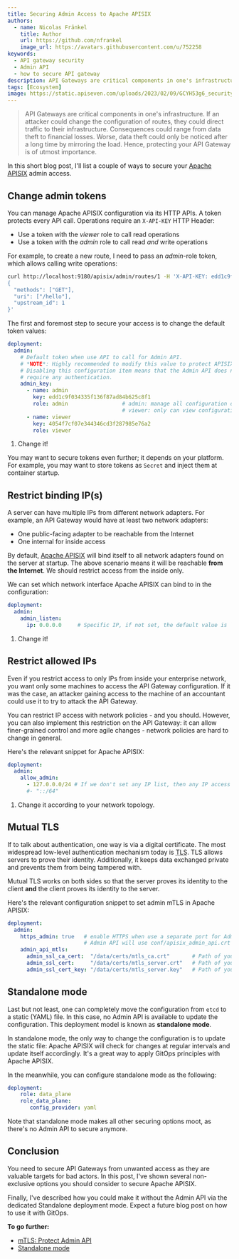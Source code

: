 ```yaml
---
title: Securing Admin Access to Apache APISIX
authors:
  - name: Nicolas Fränkel
    title: Author
    url: https://github.com/nfrankel
    image_url: https://avatars.githubusercontent.com/u/752258
keywords:
  - API gateway security
  - Admin API
  - how to secure API gateway
description: API Gateways are critical components in one's infrastructure. If an attacker could change the configuration of routes, they could direct traffic to their infrastructure. Consequences could range from data theft to financial losses. Worse, data theft could only be noticed after a long time by mirroring the load. Hence, protecting your API Gateway is of utmost importance
tags: [Ecosystem]
image: https://static.apiseven.com/uploads/2023/02/09/GCYH53g6_security-g85f9e284f.jpg
---
```


> API Gateways are critical components in one's infrastructure. If an attacker could change the configuration of routes, they could direct traffic to their infrastructure. Consequences could range from data theft to financial losses. Worse, data theft could only be noticed after a long time by mirroring the load. Hence, protecting your API Gateway is of utmost importance.

<!--truncate-->

<head>
    <link rel="canonical" href="https://blog.frankel.ch/secure-apisix-admin/" />
</head>

In this short blog post, I'll list a couple of ways to secure your [Apache APISIX](https://apisix.apache.org/) admin access.

## Change admin tokens

You can manage Apache APISIX configuration via its HTTP APIs. A token protects every API call. Operations require an `X-API-KEY` HTTP Header:

* Use a token with the _viewer_ role to call read operations
* Use a token with the _admin_ role to call read *and* write operations

For example, to create a new route, I need to pass an _admin_-role token, which allows calling write operations:

```bash
curl http://localhost:9180/apisix/admin/routes/1 -H 'X-API-KEY: edd1c9f034335f136f87ad84b625c8f1' -X PUT -d '
{
  "methods": ["GET"],
  "uri": ["/hello"],
  "upstream_id": 1
}'
```

The first and foremost step to secure your access is to change the default token values:

```yaml
deployment:
  admin:
    # Default token when use API to call for Admin API.
    # *NOTE*: Highly recommended to modify this value to protect APISIX's Admin API.
    # Disabling this configuration item means that the Admin API does not
    # require any authentication.
    admin_key:
      - name: admin
        key: edd1c9f034335f136f87ad84b625c8f1                                    #1
        role: admin                 # admin: manage all configuration data
                                    # viewer: only can view configuration data
      - name: viewer
        key: 4054f7cf07e344346cd3f287985e76a2                                    #1
        role: viewer
```

1. Change it!

You may want to secure tokens even further; it depends on your platform. For example, you may want to store tokens as `Secret` and inject them at container startup.

## Restrict binding IP(s)

A server can have multiple IPs from different network adapters. For example, an API Gateway would have at least two network adapters:

* One public-facing adapter to be reachable from the Internet
* One internal for inside access

By default, [Apache APISIX](https://github.com/apache/apisix) will bind itself to all network adapters found on the server at startup. The above scenario means it will be reachable **from the Internet**. We should restrict access from the inside only.

We can set which network interface Apache APISIX can bind to in the configuration:

```yaml
deployment:
  admin:
    admin_listen:
      ip: 0.0.0.0     # Specific IP, if not set, the default value is `0.0.0.0` #1
```

1. Change it!

## Restrict allowed IPs

Even if you restrict access to only IPs from inside your enterprise network, you want only some machines to access the API Gateway configuration. If it was the case, an attacker gaining access to the machine of an accountant could use it to try to attack the API Gateway.

You can restrict IP access with network policies - and you should. However, you can also implement this restriction on the API Gateway: it can allow finer-grained control and more agile changes - network policies are hard to change in general.

Here's the relevant snippet for Apache APISIX:

```yaml
deployment:
  admin:
    allow_admin:
      - 127.0.0.0/24 # If we don't set any IP list, then any IP access is allowed by default
      #- "::/64"                                                                #1
```

1. Change it according to your network topology.

## Mutual TLS

If to talk about authentication, one way is via a digital certificate. The most widespread low-level authentication mechanism today is <abbr title="Transport Layer Security">TLS</abbr>. TLS allows servers to prove their identity. Additionally, it keeps data exchanged private and prevents them from being tampered with.

Mutual TLS works on both sides so that the server proves its identity to the client **and** the client proves its identity to the server.

Here's the relevant configuration snippet to set admin mTLS in Apache APISIX:

```yaml
deployment:
  admin:
    https_admin: true   # enable HTTPS when use a separate port for Admin API
                        # Admin API will use conf/apisix_admin_api.crt and conf/apisix_admin_api.key as certificate
    admin_api_mtls:
      admin_ssl_ca_cert:  "/data/certs/mtls_ca.crt"       # Path of your self-signed ca cert
      admin_ssl_cert:     "/data/certs/mtls_server.crt"   # Path of your self-signed server side cert
      admin_ssl_cert_key: "/data/certs/mtls_server.key"   # Path of your self-signed server side key
```

## Standalone mode

Last but not least, one can completely move the configuration from `etcd` to a static (YAML) file. In this case, no Admin API is available to update the configuration. This deployment model is known as **standalone mode**.

In standalone mode, the only way to change the configuration is to update the static file: Apache APISIX will check for changes at regular intervals and update itself accordingly. It's a great way to apply GitOps principles with Apache APISIX.

In the meanwhile, you can configure standalone mode as the following:

```yaml
deployment:
    role: data_plane
    role_data_plane:
       config_provider: yaml
```

Note that standalone mode makes all other securing options moot, as there's no Admin API to secure anymore.

## Conclusion

You need to secure API Gateways from unwanted access as they are valuable targets for bad actors. In this post, I've shown several non-exclusive options you should consider to secure Apache APISIX.

Finally, I've described how you could make it without the Admin API via the dedicated Standalone deployment mode. Expect a future blog post on how to use it with GitOps.

**To go further:**

* [mTLS: Protect Admin API](https://apisix.apache.org/docs/apisix/mtls/#protect-admin-api)
* [Standalone mode](https://apisix.apache.org/docs/apisix/deployment-modes/#standalone)
